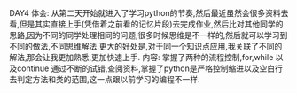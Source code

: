 DAY4 
体会:
从第二天开始就进入了学习python的节奏,然后最近虽然会很多资料去看,但是其实直接上手(凭借着之前看的记忆片段)去完成作业,然后比对其他同学的思路,因为不同的同学处理相同的问题,很多时候思维是不一样的,然后就可以学习到不同的做法,不同思维解法.更大的好处是,对于同一个知识点应用,我关联了不同的解法,那会让我更加熟悉,更加快速上手.
内容:
掌握了两种的流程控制,for,while 以及continue
通过不断的试错,查阅资料,掌握了python是严格控制缩进以及空白行去判定方法和类的范围,这一点跟以前学习的编程不一样.

